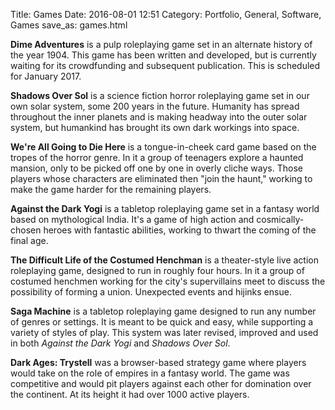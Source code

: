 Title: Games
Date: 2016-08-01 12:51
Category: Portfolio, General, Software, Games
save_as: games.html

**Dime Adventures** is a pulp roleplaying game set in an alternate history of the year 
1904. This game has been written and developed, but is currently waiting for its 
crowdfunding and subsequent publication. This is scheduled for January 2017.

**Shadows Over Sol** is a science fiction horror roleplaying game set in our own solar 
system, some 200 years in the future. Humanity has spread throughout the inner planets and 
is making headway into the outer solar system, but humankind has brought its own dark 
workings into space.

**We're All Going to Die Here** is a tongue-in-cheek card game based on the tropes of the 
horror genre. In it a group of teenagers explore a haunted mansion, only to be picked off 
one by one in overly cliche ways. Those players whose characters are eliminated then "join 
the haunt," working to make the game harder for the remaining players.

**Against the Dark Yogi** is a tabletop roleplaying game set in a fantasy world based on 
mythological India. It's a game of high action and cosmically-chosen heroes with fantastic 
abilities, working to thwart the coming of the final age.

**The Difficult Life of the Costumed Henchman** is a theater-style live action roleplaying 
game, designed to run in roughly four hours. In it a group of costumed henchmen working 
for the city's supervillains meet to discuss the possibility of forming a union. 
Unexpected events and hijinks ensue.

**Saga Machine** is a tabletop roleplaying game designed to run any number of genres or 
settings. It is meant to be quick and easy, while supporting a variety of styles of play. 
This system was later revised, improved and used in both *Against the Dark Yogi* and 
*Shadows Over Sol*.

**Dark Ages: Trystell** was a browser-based strategy game where players would take on the 
role of empires in a fantasy world. The game was competitive and would pit players against 
each other for domination over the continent. At its height it had over 1000 active players.